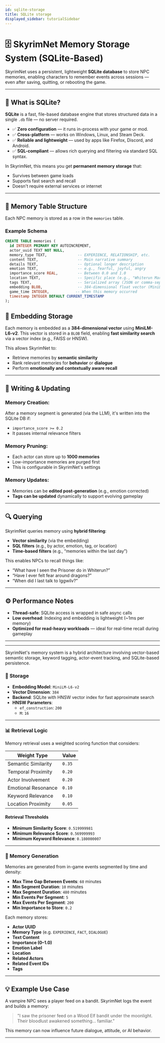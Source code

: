 ```yaml
---
id: sqlite-storage
title: SQLite storage
displayed_sidebar: tutorialSidebar
---
```



# 🗄️ SkyrimNet Memory Storage System (SQLite-Based)

SkyrimNet uses a persistent, lightweight **SQLite database** to store NPC memories, enabling characters to remember events across sessions — even after saving, quitting, or rebooting the game.

---

## 🧱 What is SQLite?

**SQLite** is a fast, file-based database engine that stores structured data in a single `.db` file — no server required.

- ✅ **Zero configuration** — it runs in-process with your game or mod.
- ✅ **Cross-platform** — works on Windows, Linux, and Steam Deck.
- ✅ **Reliable and lightweight** — used by apps like Firefox, Discord, and Android.
- ✅ **SQL-compliant** — allows rich querying and filtering via standard SQL syntax.

In SkyrimNet, this means you get **permanent memory storage** that:
- Survives between game loads
- Supports fast search and recall
- Doesn't require external services or internet

---

## 🧠 Memory Table Structure

Each NPC memory is stored as a row in the `memories` table.

### Example Schema

```sql
CREATE TABLE memories (
  id INTEGER PRIMARY KEY AUTOINCREMENT,
  actor_uuid TEXT NOT NULL,
  memory_type TEXT,              -- EXPERIENCE, RELATIONSHIP, etc.
  content TEXT,                  -- Main narrative summary
  details TEXT,                  -- Optional longer description
  emotion TEXT,                  -- e.g., fearful, joyful, angry
  importance_score REAL,         -- Between 0.0 and 1.0
  location TEXT,                 -- Specific place (e.g., "Whiterun Market")
  tags TEXT,                     -- Serialized array (JSON or comma-separated)
  embedding BLOB,                -- 384-dimensional float vector (MiniLM-L6-v2)
  game_time INTEGER,            -- When this memory occurred
  timestamp INTEGER DEFAULT CURRENT_TIMESTAMP
); 

```

## 🧬 Embedding Storage

Each memory is embedded as a **384-dimensional vector** using **MiniLM-L6-v2**. This vector is stored in a `BLOB` field, enabling **fast similarity search** via a vector index (e.g., FAISS or HNSW).

This allows SkyrimNet to:

- Retrieve memories by **semantic similarity**
- Rank relevant memories for **behavior** or **dialogue**
- Perform **emotionally and contextually aware recall**

---

## 🔁 Writing & Updating

### Memory Creation:
After a memory segment is generated (via the LLM), it's written into the SQLite DB if:
- `importance_score >= 0.2`
- It passes internal relevance filters

### Memory Pruning:
- Each actor can store up to **1000 memories**
- Low-importance memories are purged first
- This is configurable in SkyrimNet's settings

### Memory Updates:
- Memories can be **edited post-generation** (e.g., emotion corrected)
- **Tags can be updated** dynamically to support evolving gameplay

---

## 🔍 Querying

SkyrimNet queries memory using **hybrid filtering**:

- **Vector similarity** (via the embedding)
- **SQL filters** (e.g., by actor, emotion, tag, or location)
- **Time-based filters** (e.g., “memories within the last day”)

This enables NPCs to recall things like:
- “What have I seen the Prisoner do in Whiterun?”
- “Have I ever felt fear around dragons?”
- “When did I last talk to Iggwilv?”

---

## ⚙️ Performance Notes

- **Thread-safe**: SQLite access is wrapped in safe async calls
- **Low overhead**: Indexing and embedding is lightweight (~1ms per memory)
- **Optimized for read-heavy workloads** — ideal for real-time recall during gameplay

---



---



SkyrimNet's memory system is a hybrid architecture involving vector-based semantic storage, keyword tagging, actor-event tracking, and SQLite-based persistence.

### 🔧 Storage

- **Embedding Model**: `MiniLM-L6-v2`
- **Vector Dimension**: `384`
- **Backend**: SQLite with HNSW vector index for fast approximate search
- **HNSW Parameters**:
  - `ef_construction`: `200`
  - `M`: `16`

---

### 📊 Retrieval Logic

Memory retrieval uses a weighted scoring function that considers:

| Weight Type           | Value   |
|-----------------------|---------|
| Semantic Similarity   | `0.35`  |
| Temporal Proximity    | `0.20`  |
| Actor Involvement     | `0.20`  |
| Emotional Resonance   | `0.10`  |
| Keyword Relevance     | `0.10`  |
| Location Proximity    | `0.05`  |

#### Retrieval Thresholds

- **Minimum Similarity Score**: `0.519999981`
- **Minimum Relevance Score**: `0.569999993`
- **Minimum Keyword Relevance**: `0.180000007`

---

### 🧠 Memory Generation

Memories are generated from in-game events segmented by time and density:

- **Max Time Gap Between Events**: `60` minutes
- **Min Segment Duration**: `10` minutes
- **Max Segment Duration**: `480` minutes
- **Min Events Per Segment**: `5`
- **Max Events Per Segment**: `200`
- **Min Importance to Store**: `0.2`

Each memory stores:

- **Actor UUID**
- **Memory Type** (e.g. `EXPERIENCE`, `FACT`, `DIALOGUE`)
- **Text Content**
- **Importance (0–1.0)**
- **Emotion Label**
- **Location**
- **Related Actors**
- **Related Event IDs**
- **Tags**

---


## 💡 Example Use Case

A vampire NPC sees a player feed on a bandit. SkyrimNet logs the event and builds a memory:

> "I saw the prisoner feed on a Wood Elf bandit under the moonlight. Their bloodlust awakened something... familiar."

This memory can now influence future dialogue, attitude, or AI behavior.

---
